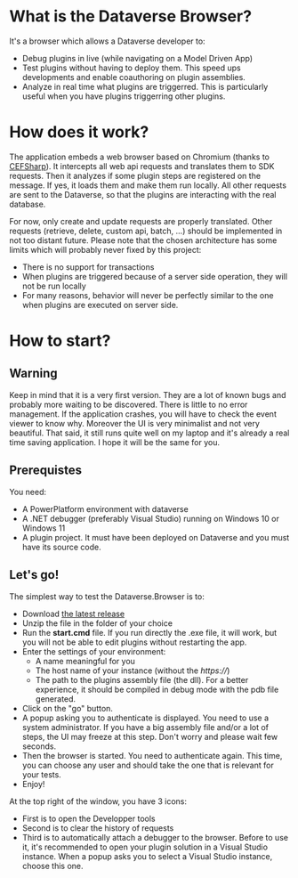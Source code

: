 # What is the Dataverse Browser?

It's a browser which allows a Dataverse developer to:
* Debug plugins in live (while navigating on a Model Driven App)
* Test plugins without having to deploy them. This speed ups developments and enable coauthoring on plugin assemblies.
* Analyze in real time what plugins are triggerred. This is particularly useful when you have plugins triggerring other plugins.


# How does it work?

The application embeds a web browser based on Chromium (thanks to [CEFSharp](https://cefsharp.github.io/)). It intercepts all web api requests and translates them to SDK requests. Then it analyzes if some plugin steps are registered on the message. If yes, it loads them and make them run locally. All other requests are sent to the Dataverse, so that the plugins are interacting with the real database.

For now, only create and update requests are properly translated. Other requests (retrieve, delete, custom api, batch, ...) should be implemented in not too distant future.
Please note that the chosen architecture has some limits which will probably never fixed by this project:
* There is no support for transactions
* When plugins are triggered because of a server side operation, they will not be run locally
* For many reasons, behavior will never be perfectly similar to the one when plugins are executed on server side.

# How to start?

## Warning
Keep in mind that it is a very first version. They are a lot of known bugs and probably more waiting to be discovered. There is little to no error management. If the application crashes, you will have to check the event viewer to know why. 
Moreover the UI is very minimalist and not very beautiful. 
That said, it still runs quite well on my laptop and it's already a real time saving application. I hope it will be the same for you.

## Prerequistes
You need:
* A PowerPlatform environment with dataverse
* A .NET debugger (preferably Visual Studio) running on Windows 10 or Windows 11 
* A plugin project. It must have been deployed on Dataverse and you must have its source code.

## Let's go!
The simplest way to test the Dataverse.Browser is to:
* Download [the latest release](https://github.com/NicolasPrats/DvBrowser/releases)
* Unzip the file in the folder of your choice
* Run the **start.cmd** file. If you run directly the .exe file, it will work, but you will not be able to edit plugins without restarting the app.
* Enter the settings of your environment:
  * A name meaningful for you
  * The host name of your instance (without the _https://_)
  * The path to the plugins assembly file (the dll). For a better experience, it should be compiled in debug mode with the pdb file generated.
* Click on the "go" button. 
* A popup asking you to authenticate is displayed. You need to use a system administrator. If you have a big assembly file and/or a lot of steps, the UI may freeze at this step. Don't worry and please wait few seconds.
* Then the browser is started. You need to authenticate again. This time, you can choose any user and should take the one that is relevant for your tests.
* Enjoy! 

At the top right of the window, you have 3 icons:
* First is to open the Developper tools
* Second is to clear the history of requests
* Third is to automatically attach a debugger to the browser. Before to use it, it's recommended to open your plugin solution in a Visual Studio instance. When a popup asks you to select a Visual Studio instance, choose this one. 


